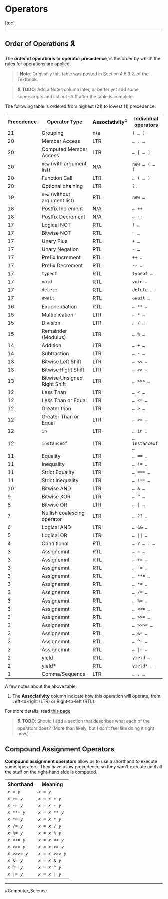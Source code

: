 # Operators

[toc]

---

## Order of Operations :reminder_ribbon:

The **order of operations** or **operator precedence**, is the order by which the rules for operations are applied.

> :information_source: **Note**: Originally this table was posted in Section 4.6.3.2. of the Textbook.

> :reminder_ribbon: **TODO**: Add a Notes column later, or better yet add some superscripts and list out stuff after the table is complete.

The following table is ordered from highest (21) to lowest (1) precedence.

<table>
    <tr>
    	<th>Precedence</th>
        <th>Operator Type</th>
        <th>Associativity<sup>1</sup></th>
        <th>Individual operators</th>
    </tr>
    <tr>
    	<td>21</td>
        <td>Grouping</td>
        <td>n/a</td>
        <td><code>( <var>&hellip;</var> )</code></td>
    </tr>
    <tr>
    	<td>20</td>
        <td>Member Access</td>
        <td>LTR</td>
        <td><code><var>&hellip;</var> . <var>&hellip;</var></code></td>
    </tr>
    <tr>
    	<td>20</td>
        <td>Computed Member Access</td>
        <td>LTR</td>
        <td><code><var>&hellip;</var> [ <var>&hellip;</var> ]</code></td>
    </tr>
    <tr>
    	<td>20</td>
        <td><code>new</code> (with argument list)</td>
        <td>N/A</td>
        <td><code>new <var>&hellip;</var> ( <var>&hellip;</var> )</code></td>
    </tr>
    <tr>
    	<td>20</td>
        <td>Function Call</td>
        <td>LTR</td>
        <td><code><var>&hellip;</var> ( <var>&hellip;</var> )</code></td>
    </tr>
    <tr>
    	<td>20</td>
        <td>Optional chaining</td>
        <td>LTR</td>
        <td><code>?.</code></td>
    </tr>
    <tr>
    	<td>19</td>
        <td><code>new</code> (without argument list)</td>
        <td>RTL</td>
        <td><code>new <var>&hellip;</var></code></td>
    </tr>
    <tr>
    	<td>18</td>
        <td>Postfix Increment</td>
        <td>N/A</td>
        <td><code><var>&hellip;</var> ++</code></td>
    </tr>
    <tr>
    	<td>18</td>
        <td>Postfix Decrement</td>
        <td>N/A</td>
        <td><code><var>&hellip;</var> --</code></td>
    </tr>
    <tr>
    	<td>17</td>
        <td>Logical NOT</td>
        <td>RTL</td>
        <td><code>! <var>&hellip;</var></code></td>
    </tr>
    <tr>
    	<td>17</td>
        <td>Bitwise NOT</td>
        <td>RTL</td>
        <td><code>~ <var>&hellip;</var></code></td>
    </tr>
    <tr>
    	<td>17</td>
        <td>Unary Plus</td>
        <td>RTL</td>
        <td><code>+ <var>&hellip;</var></code></td>
    </tr>
    <tr>
    	<td>17</td>
        <td>Unary Negation</td>
        <td>RTL</td>
        <td><code>- <var>&hellip;</var></code></td>
    </tr>
    <tr>
    	<td>17</td>
        <td>Prefix Increment</td>
        <td>RTL</td>
        <td><code>++ <var>&hellip;</var></code></td>
    </tr>
    <tr>
    	<td>17</td>
        <td>Prefix Decrement</td>
        <td>RTL</td>
        <td><code>-- <var>&hellip;</var></code></td>
    </tr>
    <tr>
    	<td>17</td>
        <td><code>typeof</code></td>
        <td>RTL</td>
        <td><code>typeof <var>&hellip;</var></code></td>
    </tr>
    <tr>
    	<td>17</td>
        <td><code>void</code></td>
        <td>RTL</td>
        <td><code>void <var>&hellip;</var></code></td>
    </tr>
    <tr>
    	<td>17</td>
        <td><code>delete</code></td>
        <td>RTL</td>
        <td><code>delete <var>&hellip;</var></code></td>
    </tr>
    <tr>
    	<td>17</td>
        <td><code>await</code></td>
        <td>RTL</td>
        <td><code>await <var>&hellip;</var></code></td>
    </tr>
    <tr>
    	<td>16</td>
        <td>Exponentiation</td>
        <td>RTL</td>
        <td><code><var>&hellip;</var> ** <var>&hellip;</var></code></td>
    </tr>
    <tr>
    	<td>15</td>
        <td>Multiplication</td>
        <td>LTR</td>
        <td><code><var>&hellip;</var> * <var>&hellip;</var></code></td>
    </tr>
    <tr>
    	<td>15</td>
        <td>Division</td>
        <td>LTR</td>
        <td><code><var>&hellip;</var> / <var>&hellip;</var></code></td>
    </tr>
    <tr>
    	<td>15</td>
        <td>Remainder (Modulus)</td>
        <td>LTR</td>
        <td><code><var>&hellip;</var> % <var>&hellip;</var></code></td>
    </tr>
    <tr>
    	<td>14</td>
        <td>Addition</td>
        <td>LTR</td>
        <td><code><var>&hellip;</var> + <var>&hellip;</var></code></td>
    </tr>
    <tr>
    	<td>14</td>
        <td>Subtraction</td>
        <td>LTR</td>
        <td><code><var>&hellip;</var> - <var>&hellip;</var></code></td>
    </tr>
    <tr>
    	<td>13</td>
        <td>Bitwise Left Shift</td>
        <td>LTR</td>
        <td><code><var>&hellip;</var> &lt;&lt; <var>&hellip;</var></code></td>
    </tr>
    <tr>
    	<td>13</td>
        <td>Bitwise Right Shift</td>
        <td>LTR</td>
        <td><code><var>&hellip;</var> &gt;&gt; <var>&hellip;</var></code></td>
    </tr>
    <tr>
    	<td>13</td>
        <td>Bitwise Unsigned Right Shift</td>
        <td>LTR</td>
        <td><code><var>&hellip;</var> &gt;&gt;&gt; <var>&hellip;</var></code></td>
    </tr>
    <tr>
    	<td>12</td>
        <td>Less Than</td>
        <td>LTR</td>
        <td><code><var>&hellip;</var> &lt; <var>&hellip;</var></code></td>
    </tr>
    <tr>
    	<td>12</td>
        <td>Less Than or Equal</td>
        <td>LTR</td>
        <td><code><var>&hellip;</var> &lt;= <var>&hellip;</var></code></td>
    </tr>
    <tr>
    	<td>12</td>
        <td>Greater than</td>
        <td>LTR</td>
        <td><code><var>&hellip;</var> &gt; <var>&hellip;</var></code></td>
    </tr>
    <tr>
    	<td>12</td>
        <td>Greater Than or Equal</td>
        <td>LTR</td>
        <td><code><var>&hellip;</var> &gt;= <var>&hellip;</var></code></td>
    </tr>
    <tr>
    	<td>12</td>
        <td><code>in</code></td>
        <td>LTR</td>
        <td><code><var>&hellip;</var> in <var>&hellip;</var></code></td>
    </tr>
    <tr>
    	<td>12</td>
        <td><code>instanceof</code></td>
        <td>LTR</td>
        <td><code><var>&hellip;</var> instanceof <var>&hellip;</var></code></td>
    </tr>
    <tr>
    	<td>11</td>
        <td>Equality</td>
        <td>LTR</td>
        <td><code><var>&hellip;</var> == <var>&hellip;</var></code></td>
    </tr>
    <tr>
    	<td>11</td>
        <td>Inequality</td>
        <td>LTR</td>
        <td><code><var>&hellip;</var> != <var>&hellip;</var></code></td>
    </tr>
    <tr>
    	<td>11</td>
        <td>Strict Equality</td>
        <td>LTR</td>
        <td><code><var>&hellip;</var> === <var>&hellip;</var></code></td>
    </tr>
    <tr>
    	<td>11</td>
        <td>Strict Inequality</td>
        <td>LTR</td>
        <td><code><var>&hellip;</var> !== <var>&hellip;</var></code></td>
    </tr>
    <tr>
    	<td>10</td>
        <td>Bitwise AND</td>
        <td>LTR</td>
        <td><code><var>&hellip;</var> &amp; <var>&hellip;</var></code></td>
    </tr>
    <tr>
    	<td>9</td>
        <td>Bitwise XOR</td>
        <td>LTR</td>
        <td><code><var>&hellip;</var> ^ <var>&hellip;</var></code></td>
    </tr>
    <tr>
    	<td>8</td>
        <td>Bitwise OR</td>
        <td>LTR</td>
        <td><code><var>&hellip;</var> | <var>&hellip;</var></code></td>
    </tr>
    <tr>
    	<td>7</td>
        <td>Nullish coalescing operator</td>
        <td>LTR</td>
        <td><code><var>&hellip;</var> ?? <var>&hellip;</var></code></td>
    </tr>
    <tr>
    	<td>6</td>
        <td>Logical AND</td>
        <td>LTR</td>
        <td><code><var>&hellip;</var> &amp;&amp; <var>&hellip;</var></code></td>
    </tr>
    <tr>
    	<td>5</td>
        <td>Logical OR</td>
        <td>LTR</td>
        <td><code><var>&hellip;</var> || <var>&hellip;</var></code></td>
    </tr>
    <tr>
    	<td>4</td>
        <td>Conditional</td>
        <td>RTL</td>
        <td><code><var>&hellip;</var> ? <var>&hellip;</var> : <var>&hellip;</var></code></td>
    </tr>
    <tr>
    	<td>3</td>
        <td>Assignemnt</td>
        <td>RTL</td>
        <td><code><var>&hellip;</var> = <var>&hellip;</var></code></td>
    </tr>
    <tr>
    	<td>3</td>
        <td>Assignemnt</td>
        <td>RTL</td>
        <td><code><var>&hellip;</var> += <var>&hellip;</var></code></td>
    </tr>
    <tr>
    	<td>3</td>
        <td>Assignemnt</td>
        <td>RTL</td>
        <td><code><var>&hellip;</var> -= <var>&hellip;</var></code></td>
    </tr>
    <tr>
    	<td>3</td>
        <td>Assignemnt</td>
        <td>RTL</td>
        <td><code><var>&hellip;</var> **= <var>&hellip;</var></code></td>
    </tr>
    <tr>
    	<td>3</td>
        <td>Assignemnt</td>
        <td>RTL</td>
        <td><code><var>&hellip;</var> *= <var>&hellip;</var></code></td>
    </tr>
    <tr>
    	<td>3</td>
        <td>Assignemnt</td>
        <td>RTL</td>
        <td><code><var>&hellip;</var> /= <var>&hellip;</var></code></td>
    </tr>
    <tr>
    	<td>3</td>
        <td>Assignemnt</td>
        <td>RTL</td>
        <td><code><var>&hellip;</var> %= <var>&hellip;</var></code></td>
    </tr>
    <tr>
    	<td>3</td>
        <td>Assignemnt</td>
        <td>RTL</td>
        <td><code><var>&hellip;</var> &lt;&lt;= <var>&hellip;</var></code></td>
    </tr>
    <tr>
    	<td>3</td>
        <td>Assignemnt</td>
        <td>RTL</td>
        <td><code><var>&hellip;</var> &gt;&gt;= <var>&hellip;</var></code></td>
    </tr>
    <tr>
    	<td>3</td>
        <td>Assignemnt</td>
        <td>RTL</td>
        <td><code><var>&hellip;</var> &gt;&gt;&gt;= <var>&hellip;</var></code></td>
    </tr>
    <tr>
    	<td>3</td>
        <td>Assignemnt</td>
        <td>RTL</td>
        <td><code><var>&hellip;</var> &amp;= <var>&hellip;</var></code></td>
    </tr>
    <tr>
    	<td>3</td>
        <td>Assignemnt</td>
        <td>RTL</td>
        <td><code><var>&hellip;</var> ^= <var>&hellip;</var></code></td>
    </tr>
    <tr>
    	<td>3</td>
        <td>Assignemnt</td>
        <td>RTL</td>
        <td><code><var>&hellip;</var> |= <var>&hellip;</var></code></td>
    </tr>
    <tr>
    	<td>2</td>
        <td>yield</td>
        <td>RTL</td>
        <td><code>yield <var>&hellip;</var></code></td>
    </tr>
    <tr>
    	<td>2</td>
        <td>yield*</td>
        <td>RTL</td>
        <td><code>yield* <var>&hellip;</var></code></td>
    </tr>
    <tr>
    	<td>1</td>
        <td>Comma/Sequence</td>
        <td>LTR</td>
        <td><code><var>&hellip;</var> , <var>&hellip;</var></code></td>
    </tr>
</table>

A few notes about the above table:

1. The **Associativity** column indicate how this operation will operate, from Left-to-right (LTR) or Right-to-left (RTL).

For more details, read [this page](https://developer.mozilla.org/en-US/docs/Web/JavaScript/Reference/Operators/Operator_Precedence).

> :reminder_ribbon: **TODO**: Should I add a section that describes what each of the operators does?
> (More than likely, but I don't feel like doing it right now.)

## Compound Assignment Operators

**Compound assignment operators** allow us to use a shorthand to execute some operators. They have a low precedence so they won't execute until all the stuff on the right-hand side is computed.

<table>
    <tr>
        <th>Shorthand</th>
        <th>Meaning</th>
    </tr>
    <tr>
    	<td><code><var>x</var> = <var>y</var></code></td>
    	<td><code><var>x</var> = <var>y</var></code></td>
    </tr>
    <tr>
    	<td><code><var>x</var> += <var>y</var></code></td>
    	<td><code><var>x</var> = <var>x</var> + <var>y</var></code></td>
    </tr>
    <tr>
        <td><code><var>x</var> -= <var>y</var></code></td>
    	<td><code><var>x</var> = <var>x</var> - <var>y</var></code></td>
    </tr>
    <tr>
        <td><code><var>x</var> **= <var>y</var></code></td>
    	<td><code><var>x</var> = <var>x</var> ** <var>y</var></code></td>
    </tr>
    <tr>
		<td><code><var>x</var> *= <var>y</var></code></td>
    	<td><code><var>x</var> = <var>x</var> * <var>y</var></code></td>
    </tr>
    <tr>
		<td><code><var>x</var> /= <var>y</var></code></td>
    	<td><code><var>x</var> = <var>x</var> / <var>y</var></code></td>
    </tr>
    <tr>
		<td><code><var>x</var> %= <var>y</var></code></td>
    	<td><code><var>x</var> = <var>x</var> % <var>y</var></code></td>
    </tr>
    <tr>
        <td><code><var>x</var> &lt;&lt;= <var>y</var></code></td>
    	<td><code><var>x</var> = <var>x</var> &lt;&lt; <var>y</var></code></td>
    </tr>
    <tr>
		<td><code><var>x</var> &gt;&gt;= <var>y</var></code></td>
    	<td><code><var>x</var> = <var>x</var> &gt;&gt; <var>y</var></code></td>
    </tr>
    <tr>
        <td><code><var>x</var> &gt;&gt;&gt;= <var>y</var></code></td>
    	<td><code><var>x</var> = <var>x</var> &gt;&gt;&gt; <var>y</var></code></td>
    </tr>
    <tr>
        <td><code><var>x</var> &amp;= <var>y</var></code></td>
    	<td><code><var>x</var> = <var>x</var> &amp; <var>y</var></code></td>
    </tr>
    <tr>
        <td><code><var>x</var> ^= <var>y</var></code></td>
    	<td><code><var>x</var> = <var>x</var> ^ <var>y</var></code></td>
    </tr>
    <tr>
        <td><code><var>x</var> |= <var>y</var></code></td>
    	<td><code><var>x</var> = <var>x</var> | <var>y</var></code></td>
    </tr>
</table>



---

#Computer_Science

